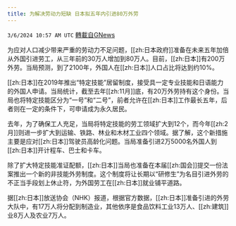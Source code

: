 ```yaml
---
title: 为解决劳动力短缺 日本拟五年内引进80万外劳
---
```

`3/6/2024 10:57 AM UTC` [轉載自GNews](https://gnews.org/articles/2370384)

为应对人口减少带来严重的劳动力不足问题，[[zh:日本政府]]准备在未来五年加倍从外国引进劳工，从三年前的30万人增加到80万人。目前，[[zh:日本]]有200万外劳。当局预测，到了2100年，外国人在[[zh:日本]]人口占比将达到约10%。

[[zh:日本]]在2019年推出“特定技能”居留制度，接受具一定专业技能和日语能力的外国人申请。当局统计，截至去年[[zh:11月]]底，有20万外劳持有这个身份。当局也将特定技能区分为“一号”和“二号”，前者允许在[[zh:日本]]工作最长五年，后者则在一定的条件下，可申请成为永久居民。

去年，为了确保工人充足，当局将特定技能的劳工领域扩大到12个，而今年[[zh:2月]]则进一步扩大到运输、铁路、林业和木材工业四个领域。据了解，这个新措施主要是应对[[zh:日本]]驾驶员高龄化问题。当局准备引进2万5000名外国人到[[zh:日本]]开计程车、巴士和卡车。

除了扩大特定技能准证配额，[[zh:日本]]当局也准备在本届[[zh:国会]]提交一份法案推出一个新的非技能外劳制度。这个制度将让长期以“研修生”为名目引进外劳的不正当手段划上休止符，为外国劳工在[[zh:日本]]就业铺平道路。

据[[zh:日本]]放送协会（NHK）报道，根据官方数据，[[zh:日本]]准备引进的外劳大队中，有17万人将分配到制造业，其他依序是食品饮料工业13万人、[[zh:建筑]]业8万人及农业7万人。
